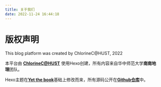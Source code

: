 ```yaml
---
title: 关于我们
date: 2022-11-24 16:44:18
---
```


# 版权声明

This blog platform was created by ChlorineC@HUST, 2022

本平台由 [**ChlorineC@HUST**](https://github.com/KiritoKing) 使用Hexo创建，所有内容来自华中师范大学**南南地理**团队。

Hexo主题在[**Yet the book**](https://github.com/Yet-The-Books/hexo-theme-yet-the-books)基础上修改而来，所有源码公开在[**Github仓库**](https://github.com/KiritoKing/hexo-geography-blog)中。